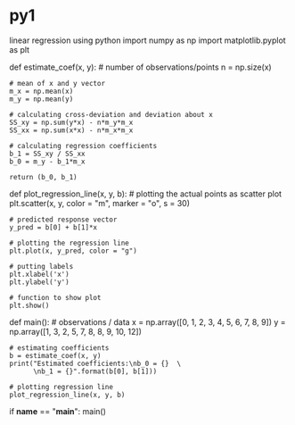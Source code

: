 # py1
linear regression using python 
import numpy as np
import matplotlib.pyplot as plt
 
def estimate_coef(x, y):
    # number of observations/points
    n = np.size(x)
 
    # mean of x and y vector
    m_x = np.mean(x)
    m_y = np.mean(y)
 
    # calculating cross-deviation and deviation about x
    SS_xy = np.sum(y*x) - n*m_y*m_x
    SS_xx = np.sum(x*x) - n*m_x*m_x
 
    # calculating regression coefficients
    b_1 = SS_xy / SS_xx
    b_0 = m_y - b_1*m_x
 
    return (b_0, b_1)
 
def plot_regression_line(x, y, b):
    # plotting the actual points as scatter plot
    plt.scatter(x, y, color = "m",
               marker = "o", s = 30)
 
    # predicted response vector
    y_pred = b[0] + b[1]*x
 
    # plotting the regression line
    plt.plot(x, y_pred, color = "g")
 
    # putting labels
    plt.xlabel('x')
    plt.ylabel('y')
 
    # function to show plot
    plt.show()
 
def main():
    # observations / data
    x = np.array([0, 1, 2, 3, 4, 5, 6, 7, 8, 9])
    y = np.array([1, 3, 2, 5, 7, 8, 8, 9, 10, 12])
 
    # estimating coefficients
    b = estimate_coef(x, y)
    print("Estimated coefficients:\nb_0 = {}  \
          \nb_1 = {}".format(b[0], b[1]))
 
    # plotting regression line
    plot_regression_line(x, y, b)
 
if __name__ == "__main__":
    main()
